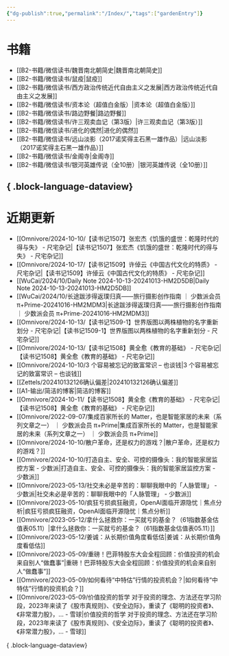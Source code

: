 ```yaml
---
{"dg-publish":true,"permalink":"/Index/","tags":["gardenEntry"]}
---
```



# 书籍

- [[B2-书籍/微信读书/魏晋南北朝简史\|魏晋南北朝简史]]
- [[B2-书籍/微信读书/鼠疫\|鼠疫]]
- [[B2-书籍/微信读书/西方政治传统近代自由主义之发展\|西方政治传统近代自由主义之发展]]
- [[B2-书籍/微信读书/资本论（超值白金版）\|资本论（超值白金版）]]
- [[B2-书籍/微信读书/路边野餐\|路边野餐]]
- [[B2-书籍/微信读书/许三观卖血记（第3版）\|许三观卖血记（第3版）]]
- [[B2-书籍/微信读书/进化的偶然\|进化的偶然]]
- [[B2-书籍/微信读书/远山淡影（2017诺奖得主石黑一雄作品）\|远山淡影（2017诺奖得主石黑一雄作品）]]
- [[B2-书籍/微信读书/金阁寺\|金阁寺]]
- [[B2-书籍/微信读书/银河英雄传说（全10册）\|银河英雄传说（全10册）]]

{ .block-language-dataview}
---

# 近期更新

- [[Omnivore/2024-10-10/【读书记1507】张宏杰《饥饿的盛世：乾隆时代的得与失》 - 尺宅杂记\|【读书记1507】张宏杰《饥饿的盛世：乾隆时代的得与失》 - 尺宅杂记]]
- [[Omnivore/2024-10-17/【读书记1509】许倬云《中国古代文化的特质》 - 尺宅杂记\|【读书记1509】许倬云《中国古代文化的特质》 - 尺宅杂记]]
- [[WuCai/2024/10/Daily Note 2024-10-13-20241013-HM2D5DB\|Daily Note 2024-10-13-20241013-HM2D5DB]]
- [[WuCai/2024/10/长途跋涉得返璞归真——旅行摄影创作指南 ｜ 少数派会员 π+Prime-20241016-HM2MDM3\|长途跋涉得返璞归真——旅行摄影创作指南 ｜ 少数派会员 π+Prime-20241016-HM2MDM3]]
- [[Omnivore/2024-10-13/【读书记1509-1】世界版图以两株植物的名字重新划分 - 尺宅杂记\|【读书记1509-1】世界版图以两株植物的名字重新划分 - 尺宅杂记]]
- [[Omnivore/2024-10-13/【读书记1508】黄全愈《教育的基础》 - 尺宅杂记\|【读书记1508】黄全愈《教育的基础》 - 尺宅杂记]]
- [[Omnivore/2024-10-10/3 个容易被忘记的致富常识 – 也谈钱\|3 个容易被忘记的致富常识 – 也谈钱]]
- [[Zettels/202410132126确认偏差\|202410132126确认偏差]]
- [[A1-输出/简洁的博客\|简洁的博客]]
- [[Omnivore/2024-10-11/【读书记1508】黄全愈《教育的基础》 - 尺宅杂记\|【读书记1508】黄全愈《教育的基础》 - 尺宅杂记]]
- [[Omnivore/2022-09-07/集成百家所长的 Matter，也是智能家居的未来（系列文章之一） ｜ 少数派会员  π+Prime\|集成百家所长的 Matter，也是智能家居的未来（系列文章之一） ｜ 少数派会员  π+Prime]]
- [[Omnivore/2024-10-10/散户革命，还是权力的游戏？\|散户革命，还是权力的游戏？]]
- [[Omnivore/2024-10-10/打造自主、安全、可控的摄像头：我的智能家居监控方案 - 少数派\|打造自主、安全、可控的摄像头：我的智能家居监控方案 - 少数派]]
- [[Omnivore/2023-05-13/社交未必是辛苦的：聊聊我眼中的「人脉管理」 - 少数派\|社交未必是辛苦的：聊聊我眼中的「人脉管理」 - 少数派]]
- [[Omnivore/2023-05-10/疯狂亏损疯狂融资，OpenAI面临开源隐忧｜焦点分析\|疯狂亏损疯狂融资，OpenAI面临开源隐忧｜焦点分析]]
- [[Omnivore/2023-05-12/拿什么拯救你：一买就亏的基金？（61指数基金估值表05.11）\|拿什么拯救你：一买就亏的基金？（61指数基金估值表05.11）]]
- [[Omnivore/2023-05-12/姜诚：从长期价值角度看低估\|姜诚：从长期价值角度看低估]]
- [[Omnivore/2023-05-09/重磅！巴菲特股东大会全程回顾：价值投资的机会来自别人“做蠢事”\|重磅！巴菲特股东大会全程回顾：价值投资的机会来自别人“做蠢事”]]
- [[Omnivore/2023-05-09/如何看待“中特估”行情的投资机会？\|如何看待“中特估”行情的投资机会？]]
- [[Omnivore/2023-05-09/价值投资的哲学 对于投资的理念、方法还在学习阶段，2023年来读了《股市真规则》、《安全边际》，重读了《聪明的投资者》、《非常潜力股》，... - 雪球\|价值投资的哲学 对于投资的理念、方法还在学习阶段，2023年来读了《股市真规则》、《安全边际》，重读了《聪明的投资者》、《非常潜力股》，... - 雪球]]

{ .block-language-dataview}
